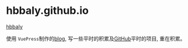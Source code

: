 # hbbaly.github.io

[hbbaly](https://hbbaly.github.io/)

使用 `VuePress`制作的[blog](https://hbbaly.github.io/), 写一些平时的积累及[GitHub](https://github.com/hbbaly)平时的项目, 重在积累。